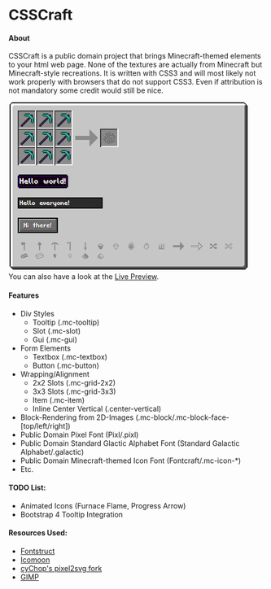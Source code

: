 # CSSCraft
#### About
CSSCraft is a public domain project that brings Minecraft-themed elements to your html web page. None of the textures are actually from Minecraft but Minecraft-style recreations. It is written with CSS3 and will most likely not work properly with browsers that do not support CSS3.
Even if attribution is not mandatory some credit would still be nice.

[![](PREVIEW.png)](https://necr0.github.io/CSSCraft/)  
You can also have a look at the [Live Preview](https://necr0.github.io/CSSCraft/).

#### Features
* Div Styles
  * Tooltip (.mc-tooltip)
  * Slot (.mc-slot)
  * Gui (.mc-gui)
* Form Elements
  * Textbox (.mc-textbox)
  * Button (.mc-button)
* Wrapping/Alignment
  * 2x2 Slots (.mc-grid-2x2)
  * 3x3 Slots (.mc-grid-3x3)
  * Item (.mc-item)
  * Inline Center Vertical (.center-vertical)
* Block-Rendering from 2D-Images (.mc-block/.mc-block-face-[top/left/right])
* Public Domain Pixel Font (Pixl/.pixl)
* Public Domain Standard Glactic Alphabet Font (Standard Galactic Alphabet/.galactic)
* Public Domain Minecraft-themed Icon Font (Fontcraft/.mc-icon-*)
* Etc.

#### TODO List:
* Animated Icons (Furnace Flame, Progress Arrow)
* Bootstrap 4 Tooltip Integration

#### Resources Used:
* [Fontstruct](http://fontstruct.com)
* [Icomoon](http://icomoon.io)
* [cyChop's pixel2svg fork](https://github.com/cyChop/pixel2svg-fork)
* [GIMP](https://www.gimp.org/)
